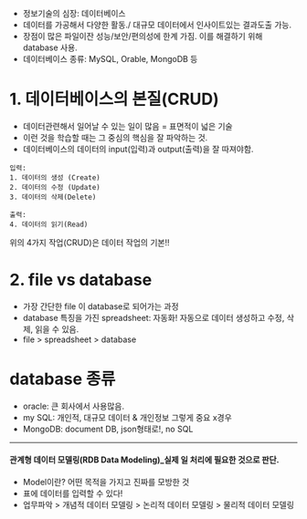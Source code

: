 + 정보기술의 심장: 데이터베이스 <br>
+ 데이터를 가공해서 다양한 활동./ 대규모 데이터에서 인사이트있는 결과도출 가능.
+ 장점이 많은 파일이잔 성능/보안/편의성에 한계 가짐. 이를 해결하기 위해 database 사용.
+ 데이터베이스 종류: MySQL, Orable, MongoDB 등



# 1. 데이터베이스의 본질(CRUD)
+ 데이터관련해서 일어날 수 있는 일이 많음 = 표면적이 넓은 기술
+ 이런 것을 학습할 때는 그 중심의 핵심을 잘 파악하는 것.
+ 데이터베이스의 데이터의 input(입력)과 output(출력)을 잘 따져야함.

```
입력: 
1. 데이터의 생성 (Create)
2. 데이터의 수정 (Update)
3. 데이터의 삭제(Delete)
```
```
출력:
4. 데이터의 읽기(Read)
```
위의 4가지 작업(CRUD)은 데이터 작업의 기본!!

# 2. file vs database
+ 가장 간단한 file 이 database로 되어가는 과정
+ database 특징을 가진 spreadsheet: 자동화! 자동으로 데이터 생성하고 수정, 삭제, 읽을 수 있음.
+ file > spreadsheet > database

# database 종류
+ oracle: 큰 회사에서 사용많음.
+ my SQL:  개인적, 대규모 데이터 & 개인정보 그렇게 중요 x경우
+ MongoDB: document DB, json형태로!, no SQL

--------------------------------------------------------------------------
#### 관계형 데이터 모델링(RDB Data Modeling)_실제 일 처리에 필요한 것으로 판단.
+ Model이란? 어떤 목적을 가지고 진짜를 모방한 것
+ 표에 데이터를 입력할 수 있다!
+ 업무파악 > 개념적 데이터 모델링 > 논리적 데이터 모델링 > 물리적 데이터 모델링
